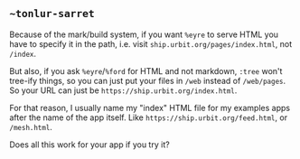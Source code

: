 ## `~tonlur-sarret`
Because of the mark/build system, if you want `%eyre` to serve HTML you have to specify it in the path, i.e. visit `ship.urbit.org/pages/index.html`, not `/index`.

But also, if you ask `%eyre`/`%ford` for HTML and not markdown, `:tree` won't tree-ify things, so you can just put your files in `/web` instead of `/web/pages`. So your URL can just be `https://ship.urbit.org/index.html`.

For that reason, I usually name my "index" HTML file for my examples apps after the name of the app itself. Like `https://ship.urbit.org/feed.html`, or `/mesh.html`.

Does all this work for your app if you try it?